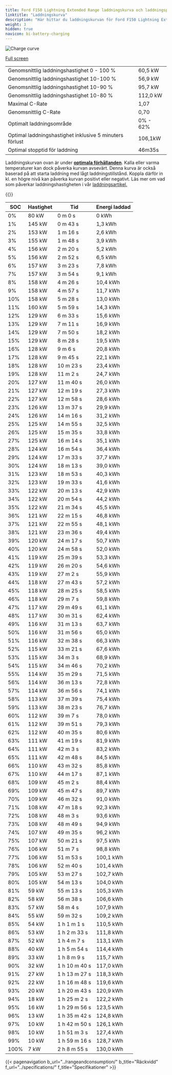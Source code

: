 ```yaml
---
title: Ford F150 Lightning Extended Range laddningskurva och laddningsprestanda
linktitle: "Laddningskurva"
description: "Här hittar du laddningskurvan för Ford F150 Lightning Extended Range."
weight: 3
hidden: true
navicon: bi-battery-charging
---
```

<!-- markdownlint-disable MD033 -->
<img src="/images/models/ford/f150_lightning/f150_lightning_extended_range/chargingcurve.svg" alt="Charge curve" class="img-fluid">

[Full screen](/images/models/ford/f150_lightning/f150_lightning_extended_range/chargingcurve.svg)


<table class="table table-striped border">
<tbody>
<tr>
<td>Genomsnittlig laddningshastighet 0 - 100 %</td><td>60,5 kW</td>
</tr>
<tr>
<td>Genomsnittlig laddningshastighet 10-100 %</td><td>56,9 kW</td>
</tr>
<tr>
<td>Genomsnittlig laddningshastighet 10-90 %</td><td>95,7 kW</td>
</tr>
<tr>
<td>Genomsnittlig laddningshastighet 10-80 %</td><td>112,0 kW</td>
</tr>
<tr>
<td>Maximal C-Rate</td><td>1,07</td>
</tr>
<tr>
<td>Genomsnittlig C-Rate</td><td>0,70</td>
</tr>
<tr>
<td>Optimalt laddningsområde</td><td>0% - 62%</td>
</tr>
<tr>
<td>Optimal laddningshastighet inklusive 5 minuters förlust</td><td>106,1kW</td>
</tr>
<tr>
<td>Optimal stopptid för laddning</td><td>46m35s</td>
</tr>
</tbody>
</table>


Laddningskurvan ovan är under **[optimala förhållanden](../../../../../technology/battery/charging/#temperatur)**. Kalla eller varma temperaturer kan dock påverka kurvan avsevärt. Denna kurva är också baserad på att starta laddning med lågt laddningstillstånd. Koppla därför in kl. en högre nivå kan påverka kurvan positivt eller negativt. Läs mer om vad som påverkar laddningshastigheten i vår [laddningsartikel.](../../../../../technology/battery/charging/)


{{<evkxdisplayaddarticle />}}
<table class="table table-striped border">
<thead>
<tr><th>SOC</th><th>Hastighet</th><th>Tid</th><th>Energi laddad</th></tr>
</thead>
<tbody>
<tr>
<td>0%</td><td>80 kW</td><td> 0 m 0 s </td><td>0 kWh </td>
</tr>
<tr>
<td>1%</td><td>145 kW</td><td> 0 m 43 s </td><td>1,3 kWh </td>
</tr>
<tr>
<td>2%</td><td>153 kW</td><td> 1 m 16 s </td><td>2,6 kWh </td>
</tr>
<tr>
<td>3%</td><td>155 kW</td><td> 1 m 48 s </td><td>3,9 kWh </td>
</tr>
<tr>
<td>4%</td><td>156 kW</td><td> 2 m 20 s </td><td>5,2 kWh </td>
</tr>
<tr>
<td>5%</td><td>156 kW</td><td> 2 m 52 s </td><td>6,5 kWh </td>
</tr>
<tr>
<td>6%</td><td>157 kW</td><td> 3 m 23 s </td><td>7,8 kWh </td>
</tr>
<tr>
<td>7%</td><td>157 kW</td><td> 3 m 54 s </td><td>9,1 kWh </td>
</tr>
<tr>
<td>8%</td><td>158 kW</td><td> 4 m 26 s </td><td>10,4 kWh </td>
</tr>
<tr>
<td>9%</td><td>158 kW</td><td> 4 m 57 s </td><td>11,7 kWh </td>
</tr>
<tr>
<td>10%</td><td>158 kW</td><td> 5 m 28 s </td><td>13,0 kWh </td>
</tr>
<tr>
<td>11%</td><td>160 kW</td><td> 5 m 59 s </td><td>14,3 kWh </td>
</tr>
<tr>
<td>12%</td><td>129 kW</td><td> 6 m 33 s </td><td>15,6 kWh </td>
</tr>
<tr>
<td>13%</td><td>129 kW</td><td> 7 m 11 s </td><td>16,9 kWh </td>
</tr>
<tr>
<td>14%</td><td>129 kW</td><td> 7 m 50 s </td><td>18,2 kWh </td>
</tr>
<tr>
<td>15%</td><td>129 kW</td><td> 8 m 28 s </td><td>19,5 kWh </td>
</tr>
<tr>
<td>16%</td><td>128 kW</td><td> 9 m 6 s </td><td>20,8 kWh </td>
</tr>
<tr>
<td>17%</td><td>128 kW</td><td> 9 m 45 s </td><td>22,1 kWh </td>
</tr>
<tr>
<td>18%</td><td>128 kW</td><td> 10 m 23 s </td><td>23,4 kWh </td>
</tr>
<tr>
<td>19%</td><td>128 kW</td><td> 11 m 2 s </td><td>24,7 kWh </td>
</tr>
<tr>
<td>20%</td><td>127 kW</td><td> 11 m 40 s </td><td>26,0 kWh </td>
</tr>
<tr>
<td>21%</td><td>127 kW</td><td> 12 m 19 s </td><td>27,3 kWh </td>
</tr>
<tr>
<td>22%</td><td>127 kW</td><td> 12 m 58 s </td><td>28,6 kWh </td>
</tr>
<tr>
<td>23%</td><td>126 kW</td><td> 13 m 37 s </td><td>29,9 kWh </td>
</tr>
<tr>
<td>24%</td><td>126 kW</td><td> 14 m 16 s </td><td>31,2 kWh </td>
</tr>
<tr>
<td>25%</td><td>125 kW</td><td> 14 m 55 s </td><td>32,5 kWh </td>
</tr>
<tr>
<td>26%</td><td>125 kW</td><td> 15 m 35 s </td><td>33,8 kWh </td>
</tr>
<tr>
<td>27%</td><td>125 kW</td><td> 16 m 14 s </td><td>35,1 kWh </td>
</tr>
<tr>
<td>28%</td><td>124 kW</td><td> 16 m 54 s </td><td>36,4 kWh </td>
</tr>
<tr>
<td>29%</td><td>124 kW</td><td> 17 m 33 s </td><td>37,7 kWh </td>
</tr>
<tr>
<td>30%</td><td>124 kW</td><td> 18 m 13 s </td><td>39,0 kWh </td>
</tr>
<tr>
<td>31%</td><td>123 kW</td><td> 18 m 53 s </td><td>40,3 kWh </td>
</tr>
<tr>
<td>32%</td><td>123 kW</td><td> 19 m 33 s </td><td>41,6 kWh </td>
</tr>
<tr>
<td>33%</td><td>122 kW</td><td> 20 m 13 s </td><td>42,9 kWh </td>
</tr>
<tr>
<td>34%</td><td>122 kW</td><td> 20 m 54 s </td><td>44,2 kWh </td>
</tr>
<tr>
<td>35%</td><td>122 kW</td><td> 21 m 34 s </td><td>45,5 kWh </td>
</tr>
<tr>
<td>36%</td><td>121 kW</td><td> 22 m 15 s </td><td>46,8 kWh </td>
</tr>
<tr>
<td>37%</td><td>121 kW</td><td> 22 m 55 s </td><td>48,1 kWh </td>
</tr>
<tr>
<td>38%</td><td>121 kW</td><td> 23 m 36 s </td><td>49,4 kWh </td>
</tr>
<tr>
<td>39%</td><td>120 kW</td><td> 24 m 17 s </td><td>50,7 kWh </td>
</tr>
<tr>
<td>40%</td><td>120 kW</td><td> 24 m 58 s </td><td>52,0 kWh </td>
</tr>
<tr>
<td>41%</td><td>119 kW</td><td> 25 m 39 s </td><td>53,3 kWh </td>
</tr>
<tr>
<td>42%</td><td>119 kW</td><td> 26 m 20 s </td><td>54,6 kWh </td>
</tr>
<tr>
<td>43%</td><td>119 kW</td><td> 27 m 2 s </td><td>55,9 kWh </td>
</tr>
<tr>
<td>44%</td><td>118 kW</td><td> 27 m 43 s </td><td>57,2 kWh </td>
</tr>
<tr>
<td>45%</td><td>118 kW</td><td> 28 m 25 s </td><td>58,5 kWh </td>
</tr>
<tr>
<td>46%</td><td>118 kW</td><td> 29 m 7 s </td><td>59,8 kWh </td>
</tr>
<tr>
<td>47%</td><td>117 kW</td><td> 29 m 49 s </td><td>61,1 kWh </td>
</tr>
<tr>
<td>48%</td><td>117 kW</td><td> 30 m 31 s </td><td>62,4 kWh </td>
</tr>
<tr>
<td>49%</td><td>116 kW</td><td> 31 m 13 s </td><td>63,7 kWh </td>
</tr>
<tr>
<td>50%</td><td>116 kW</td><td> 31 m 56 s </td><td>65,0 kWh </td>
</tr>
<tr>
<td>51%</td><td>116 kW</td><td> 32 m 38 s </td><td>66,3 kWh </td>
</tr>
<tr>
<td>52%</td><td>115 kW</td><td> 33 m 21 s </td><td>67,6 kWh </td>
</tr>
<tr>
<td>53%</td><td>115 kW</td><td> 34 m 3 s </td><td>68,9 kWh </td>
</tr>
<tr>
<td>54%</td><td>115 kW</td><td> 34 m 46 s </td><td>70,2 kWh </td>
</tr>
<tr>
<td>55%</td><td>114 kW</td><td> 35 m 29 s </td><td>71,5 kWh </td>
</tr>
<tr>
<td>56%</td><td>114 kW</td><td> 36 m 13 s </td><td>72,8 kWh </td>
</tr>
<tr>
<td>57%</td><td>114 kW</td><td> 36 m 56 s </td><td>74,1 kWh </td>
</tr>
<tr>
<td>58%</td><td>113 kW</td><td> 37 m 39 s </td><td>75,4 kWh </td>
</tr>
<tr>
<td>59%</td><td>113 kW</td><td> 38 m 23 s </td><td>76,7 kWh </td>
</tr>
<tr>
<td>60%</td><td>112 kW</td><td> 39 m 7 s </td><td>78,0 kWh </td>
</tr>
<tr>
<td>61%</td><td>112 kW</td><td> 39 m 51 s </td><td>79,3 kWh </td>
</tr>
<tr>
<td>62%</td><td>112 kW</td><td> 40 m 35 s </td><td>80,6 kWh </td>
</tr>
<tr>
<td>63%</td><td>111 kW</td><td> 41 m 19 s </td><td>81,9 kWh </td>
</tr>
<tr>
<td>64%</td><td>111 kW</td><td> 42 m 3 s </td><td>83,2 kWh </td>
</tr>
<tr>
<td>65%</td><td>111 kW</td><td> 42 m 48 s </td><td>84,5 kWh </td>
</tr>
<tr>
<td>66%</td><td>110 kW</td><td> 43 m 32 s </td><td>85,8 kWh </td>
</tr>
<tr>
<td>67%</td><td>110 kW</td><td> 44 m 17 s </td><td>87,1 kWh </td>
</tr>
<tr>
<td>68%</td><td>109 kW</td><td> 45 m 2 s </td><td>88,4 kWh </td>
</tr>
<tr>
<td>69%</td><td>109 kW</td><td> 45 m 47 s </td><td>89,7 kWh </td>
</tr>
<tr>
<td>70%</td><td>109 kW</td><td> 46 m 32 s </td><td>91,0 kWh </td>
</tr>
<tr>
<td>71%</td><td>108 kW</td><td> 47 m 18 s </td><td>92,3 kWh </td>
</tr>
<tr>
<td>72%</td><td>108 kW</td><td> 48 m 3 s </td><td>93,6 kWh </td>
</tr>
<tr>
<td>73%</td><td>108 kW</td><td> 48 m 49 s </td><td>94,9 kWh </td>
</tr>
<tr>
<td>74%</td><td>107 kW</td><td> 49 m 35 s </td><td>96,2 kWh </td>
</tr>
<tr>
<td>75%</td><td>107 kW</td><td> 50 m 21 s </td><td>97,5 kWh </td>
</tr>
<tr>
<td>76%</td><td>106 kW</td><td> 51 m 7 s </td><td>98,8 kWh </td>
</tr>
<tr>
<td>77%</td><td>106 kW</td><td> 51 m 53 s </td><td>100,1 kWh </td>
</tr>
<tr>
<td>78%</td><td>106 kW</td><td> 52 m 40 s </td><td>101,4 kWh </td>
</tr>
<tr>
<td>79%</td><td>105 kW</td><td> 53 m 27 s </td><td>102,7 kWh </td>
</tr>
<tr>
<td>80%</td><td>105 kW</td><td> 54 m 13 s </td><td>104,0 kWh </td>
</tr>
<tr>
<td>81%</td><td>59 kW</td><td> 55 m 13 s </td><td>105,3 kWh </td>
</tr>
<tr>
<td>82%</td><td>58 kW</td><td> 56 m 38 s </td><td>106,6 kWh </td>
</tr>
<tr>
<td>83%</td><td>57 kW</td><td> 58 m 4 s </td><td>107,9 kWh </td>
</tr>
<tr>
<td>84%</td><td>55 kW</td><td> 59 m 32 s </td><td>109,2 kWh </td>
</tr>
<tr>
<td>85%</td><td>54 kW</td><td>1 h 1 m 1 s </td><td>110,5 kWh </td>
</tr>
<tr>
<td>86%</td><td>53 kW</td><td>1 h 2 m 33 s </td><td>111,8 kWh </td>
</tr>
<tr>
<td>87%</td><td>52 kW</td><td>1 h 4 m 7 s </td><td>113,1 kWh </td>
</tr>
<tr>
<td>88%</td><td>40 kW</td><td>1 h 5 m 54 s </td><td>114,4 kWh </td>
</tr>
<tr>
<td>89%</td><td>33 kW</td><td>1 h 8 m 9 s </td><td>115,7 kWh </td>
</tr>
<tr>
<td>90%</td><td>32 kW</td><td>1 h 10 m 40 s </td><td>117,0 kWh </td>
</tr>
<tr>
<td>91%</td><td>27 kW</td><td>1 h 13 m 27 s </td><td>118,3 kWh </td>
</tr>
<tr>
<td>92%</td><td>22 kW</td><td>1 h 16 m 48 s </td><td>119,6 kWh </td>
</tr>
<tr>
<td>93%</td><td>20 kW</td><td>1 h 20 m 43 s </td><td>120,9 kWh </td>
</tr>
<tr>
<td>94%</td><td>18 kW</td><td>1 h 25 m 2 s </td><td>122,2 kWh </td>
</tr>
<tr>
<td>95%</td><td>16 kW</td><td>1 h 29 m 56 s </td><td>123,5 kWh </td>
</tr>
<tr>
<td>96%</td><td>13 kW</td><td>1 h 35 m 42 s </td><td>124,8 kWh </td>
</tr>
<tr>
<td>97%</td><td>10 kW</td><td>1 h 42 m 50 s </td><td>126,1 kWh </td>
</tr>
<tr>
<td>98%</td><td>10 kW</td><td>1 h 51 m 3 s </td><td>127,4 kWh </td>
</tr>
<tr>
<td>99%</td><td>10 kW</td><td>1 h 59 m 16 s </td><td>128,7 kWh </td>
</tr>
<tr>
<td>100%</td><td>7 kW</td><td>2 h 8 m 55 s </td><td>130,0 kWh </td>
</tr>
</tbody>
</table>


{{< pagenavigation b_url="../rangeandconsumption/" b_title="Räckvidd" f_url="../specifications/" f_title="Specifikationer" >}}

